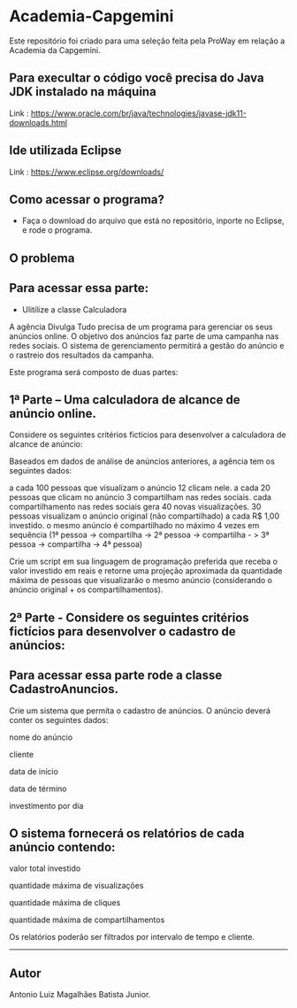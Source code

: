 # Academia-Capgemini
Este repositório foi criado para uma seleção feita pela ProWay em relação a Academia da Capgemini.

## Para execultar o código você precisa do Java JDK instalado na máquina
Link : https://www.oracle.com/br/java/technologies/javase-jdk11-downloads.html

## Ide utilizada Eclipse
Link : https://www.eclipse.org/downloads/

## Como acessar o programa?
- Faça o download do arquivo que está no repositório, inporte no Eclipse, e rode o programa.


## O problema
## Para acessar essa parte:
- Ulitilize a classe Calculadora

A agência Divulga Tudo precisa de um programa para gerenciar os seus anúncios online. O objetivo dos anúncios faz parte de uma campanha nas redes sociais. O sistema de gerenciamento permitirá a gestão do anúncio e o rastreio dos resultados da campanha.

Este programa será composto de duas partes:

## 1ª Parte – Uma calculadora de alcance de anúncio online.

Considere os seguintes critérios fictícios para desenvolver a calculadora de alcance de anúncio:

Baseados em dados de análise de anúncios anteriores, a agência tem os seguintes dados:

a cada 100 pessoas que visualizam o anúncio 12 clicam nele.
a cada 20 pessoas que clicam no anúncio 3 compartilham nas redes sociais.
cada compartilhamento nas redes sociais gera 40 novas visualizações.
30 pessoas visualizam o anúncio original (não compartilhado) a cada R$ 1,00 investido.
o mesmo anúncio é compartilhado no máximo 4 vezes em sequência
(1ª pessoa -> compartilha -> 2ª pessoa -> compartilha - > 3ª pessoa -> compartilha -> 4ª pessoa)


Crie um script em sua linguagem de programação preferida que receba o valor investido em reais e retorne uma projeção aproximada da quantidade máxima de pessoas que visualizarão o mesmo anúncio (considerando o anúncio original + os compartilhamentos).


## 2ª Parte - Considere os seguintes critérios fictícios para desenvolver o cadastro de anúncios:
## Para acessar essa parte rode a classe CadastroAnuncios.
Crie um sistema que permita o cadastro de anúncios. O anúncio deverá conter os seguintes dados:

nome do anúncio

cliente

data de início

data de término

investimento por dia

 
## O sistema fornecerá os relatórios de cada anúncio contendo:

valor total investido

quantidade máxima de visualizações

quantidade máxima de cliques

quantidade máxima de compartilhamentos

Os relatórios poderão ser filtrados por intervalo de tempo e cliente.

---------------------------------------------------------------------------------------------------------------------------------------------------------------------------------
## Autor
Antonio Luiz Magalhães Batista Junior.

